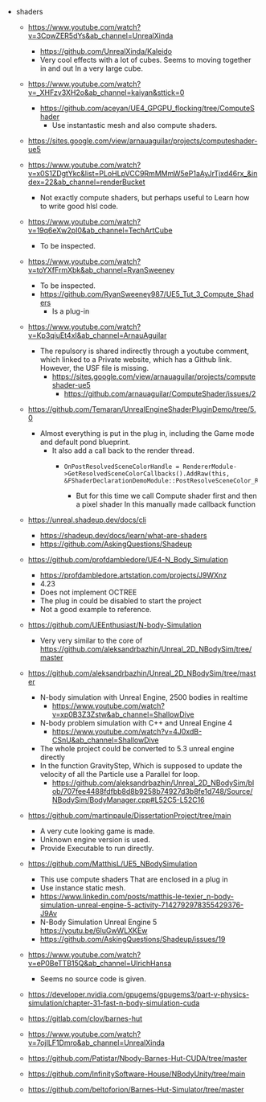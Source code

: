 ﻿- shaders
  - https://www.youtube.com/watch?v=3CpwZER5dYs&ab_channel=UnrealXinda
      - https://github.com/UnrealXinda/Kaleido
      - Very cool effects with a lot of cubes. Seems to moving together in and out In a very large cube.
  - https://www.youtube.com/watch?v=_XHFzv3XH2o&ab_channel=kaiyan&sttick=0
      - https://github.com/aceyan/UE4_GPGPU_flocking/tree/ComputeShader
          - Use instantastic mesh and also compute shaders.
  - https://sites.google.com/view/arnauaguilar/projects/computeshader-ue5
  - https://www.youtube.com/watch?v=x0S1ZDgtYkc&list=PLoHLpVCC9RmMMmW5eP1aAyJrTjxd46rx_&index=22&ab_channel=renderBucket
      - Not exactly compute shaders, but perhaps useful to Learn how to write good hlsl code.
  - https://www.youtube.com/watch?v=19q6eXw2pI0&ab_channel=TechArtCube
      - To be inspected.
  - https://www.youtube.com/watch?v=toYXfFrmXbk&ab_channel=RyanSweeney
      - To be inspected.
      - https://github.com/RyanSweeney987/UE5_Tut_3_Compute_Shaders
          - Is a plug-in
  - https://www.youtube.com/watch?v=Kp3qiuEt4xI&ab_channel=ArnauAguilar
      - The repulsory is shared indirectly through a youtube comment, which linked to a Private website, which has a Github link. However, the USF file is missing.
          - https://sites.google.com/view/arnauaguilar/projects/computeshader-ue5
              - https://github.com/arnauaguilar/ComputeShader/issues/2

  - https://github.com/Temaran/UnrealEngineShaderPluginDemo/tree/5.0
      - Almost everything is put in the plug in, including the Game mode and default pond blueprint.
          - It also add a call back to the render thread.
              -     OnPostResolvedSceneColorHandle = RendererModule->GetResolvedSceneColorCallbacks().AddRaw(this, &FShaderDeclarationDemoModule::PostResolveSceneColor_RenderThread);
                  - But for this time we call Compute shader first and then a pixel shader In this manually made callback function

  - https://unreal.shadeup.dev/docs/cli
      - https://shadeup.dev/docs/learn/what-are-shaders
      - https://github.com/AskingQuestions/Shadeup
  - https://github.com/profdambledore/UE4-N_Body_Simulation
      - https://profdambledore.artstation.com/projects/J9WXnz
      - 4.23
      - Does not implement OCTREE
      - The plug in could be disabled to start the project
      - Not a good example to reference.
  - https://github.com/UEEnthusiast/N-body-Simulation
      - Very very similar to the core of https://github.com/aleksandrbazhin/Unreal_2D_NBodySim/tree/master
  - https://github.com/aleksandrbazhin/Unreal_2D_NBodySim/tree/master
      - N-body simulation with Unreal Engine, 2500 bodies in realtime
          - https://www.youtube.com/watch?v=xp0B3Z3Zstw&ab_channel=ShallowDive
      - N-body problem simulation with C++ and Unreal Engine 4
          - https://www.youtube.com/watch?v=4J0xdB-CSnU&ab_channel=ShallowDive
      - The whole project could be converted to 5.3 unreal engine directly
      - In the function GravityStep, Which is supposed to update the velocity of all the Particle use a Parallel for loop.
          - https://github.com/aleksandrbazhin/Unreal_2D_NBodySim/blob/707fee4488fdfbb8d8b9258b74927d3b8fe1d748/Source/NBodySim/BodyManager.cpp#L52C5-L52C16
  - https://github.com/martinpaule/DissertationProject/tree/main
      - A very cute looking game is made.
      - Unknown engine version is used.
      - Provide Executable  to run directly.
  - https://github.com/MatthisL/UE5_NBodySimulation
      - This use compute shaders That are enclosed in a plug in
      - Use instance static mesh.
      - https://www.linkedin.com/posts/matthis-le-texier_n-body-simulation-unreal-engine-5-activity-7142792978355429376-J9Av
      - N-Body Simulation Unreal Engine 5 https://youtu.be/6luGwWLXKEw
      - https://github.com/AskingQuestions/Shadeup/issues/19
  - https://www.youtube.com/watch?v=eP0BeTTB15Q&ab_channel=UlrichHansa
      - Seems no source code is given.
  - https://developer.nvidia.com/gpugems/gpugems3/part-v-physics-simulation/chapter-31-fast-n-body-simulation-cuda
  - https://gitlab.com/clov/barnes-hut
  - https://www.youtube.com/watch?v=7ojILF1Dmro&ab_channel=UnrealXinda
  - https://github.com/Patistar/Nbody-Barnes-Hut-CUDA/tree/master
  - https://github.com/InfinitySoftware-House/NBodyUnity/tree/main
  - https://github.com/beltoforion/Barnes-Hut-Simulator/tree/master